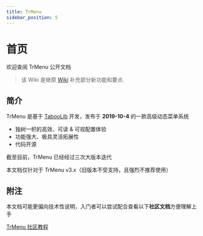 ```yaml
---
title: TrMenu
sidebar_position: 5
---
```


# 首页
欢迎查阅 TrMenu 公开文档

> 该 Wiki 是继原 [Wiki](https://trmenu.trixey.cc/) 补充部分新功能和要点.

## 简介

TrMenu 是基于 [TabooLib](https://docs.tabooproject.org/) 开发，发布于 **2019-10-4** 的一款高级动态菜单系统



* 独树一帜的高效、可读 & 可视配置体验
* 功能强大、极具灵活拓展性
* 代码开源



截至目前，TrMenu 已经经过三次大版本迭代

本文档仅针对于 TrMenu v3.x（旧版本不受支持，且强烈不推荐使用）

## 附注

本文档可能更偏向技术性说明，入门者可以尝试配合查看以下**社区文档**方便理解上手

[TrMenu 社区教程](https://wiki.ptms.ink/index.php?title=%E7%A4%BE%E5%8C%BA:TrMenu)


